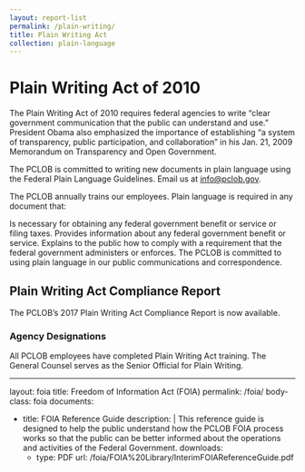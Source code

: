 ```yaml
---
layout: report-list
permalink: /plain-writing/
title: Plain Writing Act
collection: plain-language
---
```


# Plain Writing Act of 2010



The Plain Writing Act of 2010 requires federal agencies to write “clear government communication that the public can understand and use.” President Obama also emphasized the importance of establishing “a system of transparency, public participation, and collaboration” in his Jan. 21, 2009 Memorandum on Transparency and Open Government.



The PCLOB is committed to writing new documents in plain language using the Federal Plain Language Guidelines. Email us at info@pclob.gov.



The PCLOB annually trains our employees. Plain language is required in any document that:


Is necessary for obtaining any federal government benefit or service or filing taxes.
Provides information about any federal government benefit or service.
Explains to the public how to comply with a requirement that the federal government administers or enforces.
The PCLOB is committed to using plain language in our public communications and correspondence.



## Plain Writing Act Compliance Report


The PCLOB’s 2017 Plain Writing Act Compliance Report is now available.


### Agency Designations

All PCLOB employees have completed Plain Writing Act training. The General Counsel serves as the Senior Official for Plain Writing.

---
layout: foia
title: Freedom of Information Act (FOIA)
permalink: /foia/
body-class: foia
documents:
  - title: FOIA Reference Guide
    description: |
      This reference guide is designed to help the public understand how the PCLOB FOIA process works so that the public can be better informed about the operations and activities of the Federal Government.
    downloads:
      - type: PDF
        url: /foia/FOIA%20Library/InterimFOIAReferenceGuide.pdf
